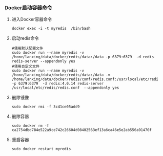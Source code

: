 ### Docker启动容器命令

1. 进入Docker容器命令

   ```shell
   docker exec -i -t myredis  /bin/bash
   ```

2. 启动redis命令

   ```shell
   #使用默认配置文件
   sudo docker run --name myredis -v /home/lanxing/data/docker/redis/data:/data -p 6379:6379  -d redis redis-server --appendonly yes
   #使用自定义文件
   sudo docker run --name myredis -v /home/lanxing/data/docker/redis/data:/data -v /home/lanxing/data/docker/redis/conf/redis.conf:/usr/local/etc/redis/redis.conf  -p 6379:6379  -d redis:4.0.14 redis-server /usr/local/etc/redis/redis.conf  --appendonly yes
   ```

3. 删除镜像

   ```shell
   sudo docker rmi -f 3c41ce05add9
   ```

4. 删除容器

   ```shell
   sudo docker rm -f ca2754dbd784e522a9ce742c26604d08402563ef13a6ca46e5e2ab556a01470f
   ```

5. 重启容器

   ```shell
   sudo docker restart myredis
   ```

   

   

